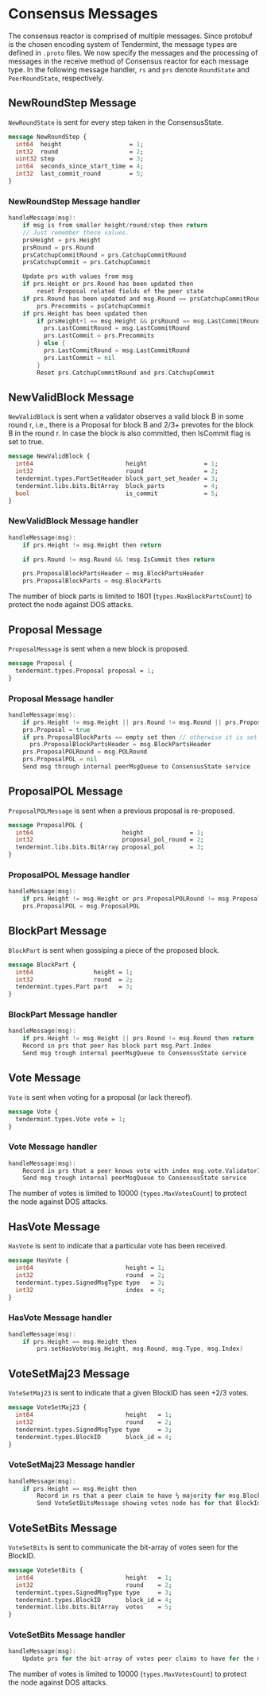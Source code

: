 # Consensus Messages

The consensus reactor is comprised of multiple messages.
Since protobuf is the chosen encoding system of Tendermint, the message types are defined in `.proto` files.
We now specify the messages and the processing of messages in
the receive method of Consensus reactor for each message type. In the following
message handler, `rs` and `prs` denote `RoundState` and `PeerRoundState`,
respectively.

## NewRoundStep Message

`NewRoundState` is sent for every step taken in the ConsensusState.

```protobuf
message NewRoundStep {
  int64  height                   = 1;
  int32  round                    = 2;
  uint32 step                     = 3;
  int64  seconds_since_start_time = 4;
  int32  last_commit_round        = 5;
}
```

### NewRoundStep Message handler

```go
handleMessage(msg):
    if msg is from smaller height/round/step then return
    // Just remember these values.
    prsHeight = prs.Height
    prsRound = prs.Round
    prsCatchupCommitRound = prs.CatchupCommitRound
    prsCatchupCommit = prs.CatchupCommit

    Update prs with values from msg
    if prs.Height or prs.Round has been updated then
        reset Proposal related fields of the peer state
    if prs.Round has been updated and msg.Round == prsCatchupCommitRound then
        prs.Precommits = psCatchupCommit
    if prs.Height has been updated then
        if prsHeight+1 == msg.Height && prsRound == msg.LastCommitRound then
          prs.LastCommitRound = msg.LastCommitRound
          prs.LastCommit = prs.Precommits
        } else {
          prs.LastCommitRound = msg.LastCommitRound
          prs.LastCommit = nil
        }
        Reset prs.CatchupCommitRound and prs.CatchupCommit
```

## NewValidBlock Message

`NewValidBlock` is sent when a validator observes a valid block B in some round r,
i.e., there is a Proposal for block B and 2/3+ prevotes for the block B in the round r.
In case the block is also committed, then IsCommit flag is set to true.

```protobuf
message NewValidBlock {
  int64                          height                = 1;
  int32                          round                 = 2;
  tendermint.types.PartSetHeader block_part_set_header = 3;
  tendermint.libs.bits.BitArray  block_parts           = 4;
  bool                           is_commit             = 5;
}
```

### NewValidBlock Message handler

```go
handleMessage(msg):
    if prs.Height != msg.Height then return

    if prs.Round != msg.Round && !msg.IsCommit then return

    prs.ProposalBlockPartsHeader = msg.BlockPartsHeader
    prs.ProposalBlockParts = msg.BlockParts
```

The number of block parts is limited to 1601 (`types.MaxBlockPartsCount`) to
protect the node against DOS attacks.

## Proposal Message

`ProposalMessage` is sent when a new block is proposed.

```protobuf
message Proposal {
  tendermint.types.Proposal proposal = 1;
}
```

### Proposal Message handler

```go
handleMessage(msg):
    if prs.Height != msg.Height || prs.Round != msg.Round || prs.Proposal then return
    prs.Proposal = true
    if prs.ProposalBlockParts == empty set then // otherwise it is set in NewValidBlockMessage handler
      prs.ProposalBlockPartsHeader = msg.BlockPartsHeader
    prs.ProposalPOLRound = msg.POLRound
    prs.ProposalPOL = nil
    Send msg through internal peerMsgQueue to ConsensusState service
```

## ProposalPOL Message

`ProposalPOLMessage` is sent when a previous proposal is re-proposed.

```protobuf
message ProposalPOL {
  int64                         height             = 1;
  int32                         proposal_pol_round = 2;
  tendermint.libs.bits.BitArray proposal_pol       = 3;
}
```

### ProposalPOL Message handler

```go
handleMessage(msg):
    if prs.Height != msg.Height or prs.ProposalPOLRound != msg.ProposalPOLRound then return
    prs.ProposalPOL = msg.ProposalPOL
```

## BlockPart Message

`BlockPart` is sent when gossiping a piece of the proposed block.

```protobuf
message BlockPart {
  int64                 height = 1;
  int32                 round  = 2;
  tendermint.types.Part part   = 3;
}
```

### BlockPart Message handler

```go
handleMessage(msg):
    if prs.Height != msg.Height || prs.Round != msg.Round then return
    Record in prs that peer has block part msg.Part.Index
    Send msg trough internal peerMsgQueue to ConsensusState service
```

## Vote Message

`Vote` is sent when voting for a proposal (or lack thereof).

```protobuf
message Vote {
  tendermint.types.Vote vote = 1;
}
```

### Vote Message handler

```go
handleMessage(msg):
    Record in prs that a peer knows vote with index msg.vote.ValidatorIndex for particular height and round
    Send msg trough internal peerMsgQueue to ConsensusState service
```

The number of votes is limited to 10000 (`types.MaxVotesCount`) to protect the
node against DOS attacks.

## HasVote Message

`HasVote` is sent to indicate that a particular vote has been received.

```protobuf
message HasVote {
  int64                          height = 1;
  int32                          round  = 2;
  tendermint.types.SignedMsgType type   = 3;
  int32                          index  = 4;
}
```

### HasVote Message handler

```go
handleMessage(msg):
    if prs.Height == msg.Height then
        prs.setHasVote(msg.Height, msg.Round, msg.Type, msg.Index)
```

## VoteSetMaj23 Message

`VoteSetMaj23` is sent to indicate that a given BlockID has seen +2/3 votes.

```protobuf
message VoteSetMaj23 {
  int64                          height   = 1;
  int32                          round    = 2;
  tendermint.types.SignedMsgType type     = 3;
  tendermint.types.BlockID       block_id = 4;
}
```

### VoteSetMaj23 Message handler

```go
handleMessage(msg):
    if prs.Height == msg.Height then
        Record in rs that a peer claim to have ⅔ majority for msg.BlockID
        Send VoteSetBitsMessage showing votes node has for that BlockId
```

## VoteSetBits Message

`VoteSetBits` is sent to communicate the bit-array of votes seen for the BlockID.

```protobuf
message VoteSetBits {
  int64                          height   = 1;
  int32                          round    = 2;
  tendermint.types.SignedMsgType type     = 3;
  tendermint.types.BlockID       block_id = 4;
  tendermint.libs.bits.BitArray  votes    = 5;
}
```

### VoteSetBits Message handler

```go
handleMessage(msg):
    Update prs for the bit-array of votes peer claims to have for the msg.BlockID
```

The number of votes is limited to 10000 (`types.MaxVotesCount`) to protect the
node against DOS attacks.
